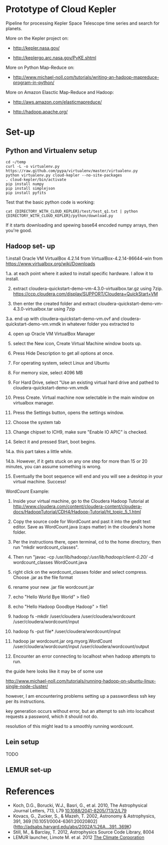 Prototype of Cloud Kepler
=========================
Pipeline for processing Kepler Space Telescope time series and search
for planets.

More on the Kepler project on:
* http://kepler.nasa.gov/

* http://keplergo.arc.nasa.gov/PyKE.shtml

More on Python Map-Reduce on:
* http://www.michael-noll.com/tutorials/writing-an-hadoop-mapreduce-program-in-python/

More on Amazon Elasctic Map-Reduce and Hadoop:
* http://aws.amazon.com/elasticmapreduce/

* http://hadoop.apache.org/



# Set-up
## Python and Virtualenv setup
```
cd ~/temp
curl -L -o virtualenv.py https://raw.github.com/pypa/virtualenv/master/virtualenv.py
python virtualenv.py cloud-kepler --no-site-packages
. cloud-kepler/bin/activate
pip install numpy
pip install simplejson
pip install pyfits
```

Test that the basic python code is working:
```
cat {DIRECTORY_WITH_CLOUD_KEPLER}/test/test_q1.txt | python {DIRECTORY_WITH_CLOUD_KEPLER}/python/download.py
```

If it starts downloading and spewing base64 encoded numpy arrays, then
you're good. 

## Hadoop set- up
1.install Oracle VM VirtualBox 4.2.14 from VirtualBox-4.2.14-86644-win from https://www.virtualbox.org/wiki/Downloads

1.a. at each point where it asked to install specific hardware. I allow it to install.

2. extract cloudera-quickstart-demo-vm-4.3.0-virtualbox.tar.gz using 7zip. https://ccp.cloudera.com/display/SUPPORT/Cloudera+QuickStart+VM

3. then enter the created folder and extract cloudera-quickstart-demo-vm-4.3.0-virtualbox.tar using 7zip

3.a. end up with cloudera-quickstart-demo-vm.ovf and cloudera-quickstart-demo-vm.vmdk in whatever folder you extracted to

4. open up Oracle VM VirtualBox Manager

5. select the New icon, Create Virtual Machine window boots up.

6. Press Hide Description to get all options at once.

7. For operating system, select Linux and Ubuntu

8. For memory size, select 4096 MB

9. For Hard Drive, select "Use an existing virtual hard drive and pathed to cloudera-quickstart-demo-vm.vmdk

10. Press Create. Virtual machine now selectable in the main window on virtualbox manager.

11. Press the Settings button, opens the settings window.

12. Choose the system tab

13. Change chipset to ICH9, make sure "Enable IO APIC" is checked.

14. Select it and pressed Start, boot begins.

14.a. this part takes a little while.

14.b. However, if it gets stuck on any one step for more than 15 or 20 minutes, you can assume something is wrong.

15. Eventually the boot sequence will end and you will see a desktop in your virtual machine. Success!


WordCount Example:

1. Inside your virtual machine, go to the Cloudera Hadoop Tutorial at http://www.cloudera.com/content/cloudera-content/cloudera-docs/HadoopTutorial/CDH4/Hadoop-Tutorial/ht_topic_5_1.html

2. Copy the source code for WordCount and past it into the gedit text editor. Save as WordCount.java (caps matter) in the cloudera's home folder.

3. Per the instructions there, open terminal, cd to the home directory, then run "mkdir wordcount_classes".

4. Then run "javac -cp /usr/lib/hadoop/*:/usr/lib/hadoop/client-0.20/* -d wordcount_classes WordCount.java

5. right click on the wordcount_classes folder and select compress. Choose .jar as the file format

6. rename your new .jar file wordcount.jar

7. echo "Hello World Bye World" > file0

8. echo "Hello Hadoop Goodbye Hadoop" > file1

9. hadoop fs -mkdir /user/cloudera /user/cloudera/wordcount /user/cloudera/wordcount/input

10. hadoop fs -put file* /user/cloudera/wordcount/input

11. hadoop jar wordcount.jar org.myorg.WordCount /user/cloudera/wordcount/input /user/cloudera/wordcount/output

12. Encounter an error connecting to localhost when hadoop attempts to run.

the guide here looks like it may be of some use

http://www.michael-noll.com/tutorials/running-hadoop-on-ubuntu-linux-single-node-cluster/

however, I am encountering problems setting up a passwordless ssh key per its instructions.

key generation occurs without error, but an attempt to ssh into localhost requests a password, which it should not do.

resolution of this might lead to a smoothly running wordcount.

## Lein setup
TODO

## LEMUR set-up 

# References
* Koch, D.G., Borucki, W.J., Basri, G., et al. 2010, The Astrophysical
  Journal Letters, 713, L79 [10.1088/2041-8205/713/2/L79](http://adsabs.harvard.edu/abs/2010ApJ...713L..79K)
* Kovacs, G., Zucker, S., & Mazeh, T. 2002, Astronomy & Astrophysics,
  391, 369 [10.1051/0004-6361:20020802] (http://adsabs.harvard.edu/abs/2002A%26A...391..369K)
* Still, M., & Barclay, T. 2012, Astrophysics Source Code Library, 8004
* LEMUR launcher, Limote M. et al. 2012 [The Climate Corporation](https://github.com/TheClimateCorporation/lemur)
